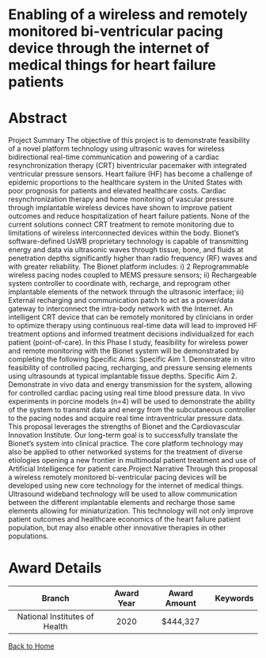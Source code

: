 
Enabling of a wireless and remotely monitored bi-ventricular pacing device through the internet of medical things for heart failure patients
============================================================================================================================================

# Abstract


Project Summary
The objective of this project is to demonstrate feasibility of a novel platform technology using ultrasonic waves
for wireless bidirectional real-time communication and powering of a cardiac resynchronization therapy (CRT)
biventricular pacemaker with integrated ventricular pressure sensors.
Heart failure (HF) has become a challenge of epidemic proportions to the healthcare system in the United States
with poor prognosis for patients and elevated healthcare costs. Cardiac resynchronization therapy and home
monitoring of vascular pressure through implantable wireless devices have shown to improve patient outcomes
and reduce hospitalization of heart failure patients. None of the current solutions connect CRT treatment to
remote monitoring due to limitations of wireless interconnected devices within the body.
Bionet’s software-defined UsWB proprietary technology is capable of transmitting energy and data via ultrasonic
waves through tissue, bone, and fluids at penetration depths significantly higher than radio frequency (RF) waves
and with greater reliability. The Bionet platform includes: i) 2 Reprogrammable wireless pacing nodes coupled
to MEMS pressure sensors; ii) Rechargeable system controller to coordinate with, recharge, and reprogram
other implantable elements of the network through the ultrasonic interface; iii) External recharging and
communication patch to act as a power/data gateway to interconnect the intra-body network with the Internet.
An intelligent CRT device that can be remotely monitored by clinicians in order to optimize therapy using
continuous real-time data will lead to improved HF treatment options and informed treatment decisions
individualized for each patient (point-of-care). In this Phase I study, feasibility for wireless power and remote
monitoring with the Bionet system will be demonstrated by completing the following Specific Aims:
Specific Aim 1. Demonstrate in vitro feasibility of controlled pacing, recharging, and pressure sensing elements
using ultrasounds at typical implantable tissue depths. Specific Aim 2. Demonstrate in vivo data and energy
transmission for the system, allowing for controlled cardiac pacing using real time blood pressure data. In vivo
experiments in porcine models (n=4) will be used to demonstrate the ability of the system to transmit data and
energy from the subcutaneous controller to the pacing nodes and acquire real time intraventricular pressure
data.
This proposal leverages the strengths of Bionet and the Cardiovascular Innovation Institute. Our long-term goal
is to successfully translate the Bionet’s system into clinical practice. The core platform technology may also be
applied to other networked systems for the treatment of diverse etiologies opening a new frontier in multimodal
patient treatment and use of Artificial Intelligence for patient care.Project Narrative
Through this proposal a wireless remotely monitored bi-ventricular pacing devices will be developed using new
core technology for the internet of medical things. Ultrasound wideband technology will be used to allow
communication between the different implantable elements and recharge those same elements allowing for
miniaturization. This technology will not only improve patient outcomes and healthcare economics of the heart
failure patient population, but may also enable other innovative therapies in other populations.  

# Award Details

|Branch|Award Year|Award Amount|Keywords|
| :---: | :---: | :---: | :---: |
|National Institutes of Health|2020|$444,327||
  
  


[Back to Home](https://github.com/chrischow/dod_sbir_awards/JH/#2452)